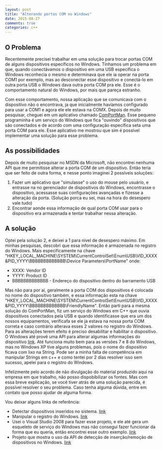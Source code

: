```yaml
---
layout: post
title: "Alterando portas COM no Windows"
date: 2015-08-27
comments: true
categories: c++
---
```

## O Problema

Recentemente precisei trabalhar em uma solução para trocar portas COM de alguns dispositivos específicos no Windows. Tínhamos um problema em que, quando conectávamos o dispositivo em uma USB específica o Windows reconhecia o mesmo e determinava que ele ia operar na porta COM1 por exemplo, mas ao desconectar esse dispositivo e conectá-lo em outra porta USB o Windows dava outra porta COM pra ele. Esse é o comportamento natural do Windows, por mais que pareça estranho. <!-- more --> 

Com esse comportamento, nossa aplicação que se comunicava com o dispositivo não o encontrava, ja que inicialmente havíamos configurado para usar a COM1 e agora ele ele estava na COMX. Depois de muito pesquisar, cheguei em um aplicativo chamado [ComPortMan](http://www.uwe-sieber.de/comportman_e.html). Esse pequeno programinha é um serviço do Windows que fica "ouvindo" dispositivos que são conectados e de acordo com uma configuração específica seta uma porta COM para ele. Esse aplicativo me mostrou que sim é possível implementar uma solução para esse problema.

## As possibilidades

Depois de muito pesquisar no MSDN da Microsoft, não encontrei nenhuma API que me permitisse alterar a porta COM de um dispositivo. Então teria que ser feito de outra forma, e nesse ponto imaginei 2 possíveis soluções:

 1. Fazer um aplicativo que "simulasse" o uso do mouse pelo usuário, e entrasse na no gerenciador de dispositivos do Windows, encontrasse o dispositivo, acessasse suas configurações avançadas e fizesse a alteração da porta. (Solução porca eu sei, mas na hora do desespero vale tudo)
 2. Encontrar aonde essa informação de qual porta COM usar para o dispositivo era armazenada e tentar trabalhar nessa alteração.

## A solução

Optei pela solução 2, e deixei a 1 para nível de desespero máximo. Em minhas pesquisas, descobri que essa informação é armazenada no registro do Windows. Mais especificamente na chave "HKEY_LOCAL_MACHINE\SYSTEM\CurrentControlSet\Enum\USB\VID_XXXX&PID_YYYY\BBBBBBBBBBBBB\Device Parameters\PortName" onde:

- XXXX: Vendor ID
- YYYY: Product ID
- BBBBBBBBBBBBB - Endereço do dispositivo dentro do barramento USB

Mas não para por aí, geralmente a porta COM dos dispositivos é colocada no nome do dispositivo também, e essa informação esta na chave "HKEY_LOCAL_MACHINE\SYSTEM\CurrentControlSet\Enum\USB\VID_XXXX&PID_YYYY\BBBBBBBBBBBBB\FriendlyName". Então parti para a mesma solução do ComPortMan, fiz um serviço do Windows em C++ que ouvia dispositivos conectados pela USB e quando identificasse que era um dos nossos equipamentos, verificafa se ele ja estava na nossa porta COM correta e caso contrário alterava esses 2 valores no registro do Windows. Para as alterações terem efeito é preciso desabilitar e habilitar o dispositivo. O Windows até provê uma API para alterar algumas informações do dispositivo [link](https://msdn.microsoft.com/en-us/library/windows/hardware/ff552169%28v=vs.85%29.aspx). Até funciona muito bem para as versões 7 e 8 do Windows, mas no Windows XP tive alguns problemas, pois o nome do dispositivo ficava com lixo na String. Pode ser a minha falta de competência em manipular Strings em c++ e como tentei por 2 dias resolver isso sem sucesso, apelei para o registro do Windows. 

Infelizmente pelo acordo de não divulgação do material produzido aqui na empresa em que trabalho, não posso dispobibilizar os fontes. Mas com essa breve explicação, se você tiver atrás de uma solução parecida, é possível resolver o seu problema. Caso tenha alguma dúvida, entre em contato que posso ajudar de alguma forma.

Vou deixar alguns links de referência:

 - Detectar dispositivos inseridos no sistema. [link](https://msdn.microsoft.com/pt-br/library/windows/desktop/aa363431%28v=vs.85%29.aspx)
 - Manipular o registro do Windows. [link](https://msdn.microsoft.com/pt-br/library/windows/desktop/ms724897%28v=vs.85%29.aspx)
 - Usei o Visual Studio 2008 para fazer esse projeto, e ele até gera um esqueleto de serviço do Windows mas não consegui fazer funcionar da forma que eu queria, então encontrei esse outro exemplo. [link](https://code.msdn.microsoft.com/windowsapps/CppWindowsService-cacf4948)
 - Projeto que mostra o uso da API de detecção de inserção/remoção de dispositivos no Windows. [link](http://www.codeproject.com/Articles/31749/Device-Information)
